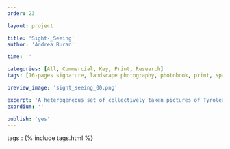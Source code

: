 ```yaml
---
order: 23

layout: project

title: 'Sight-_Seeing'
author: 'Andrea Buran'

time: ''

categories: [All, Commercial, Key, Print, Research]
tags: [16-pages signature, landscape photography, photobook, print, spatial montage]

preview_image: 'sight_seeing_00.png'

excerpt: 'A heterogeneous set of collectively taken pictures of Tyrolean summer landscapes—halfway between tourism’s advertising images and contemporary photos—is spatially arranged in the photobook Sight-_Seeing.'
exordium: ''

publish: 'yes'
---
```


tags
: {% include tags.html %}